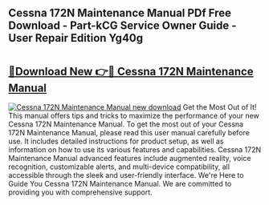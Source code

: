 ## Cessna 172N Maintenance Manual PDf Free Download - Part-kCG Service Owner Guide - User Repair Edition Yg40g

# <h2><a href="http://bc56406.oget.top/?id=Cessna+172N+Maintenance+Manual">🔗Download New 👉🔴 Cessna 172N Maintenance Manual</a></h2>

[![Cessna 172N Maintenance Manual new download](https://i.imgur.com/5g1atiW.png)](http://bc56406.oget.top/?id=Cessna+172N+Maintenance+Manual)
Get the Most Out of It! This manual offers tips and tricks to maximize the performance of your new Cessna 172N Maintenance Manual. To get the most out of your Cessna 172N Maintenance Manual, please read this user manual carefully before use. It includes detailed instructions for product setup, as well as information on how to use its various features and capabilities. Cessna 172N Maintenance Manual advanced features include augmented reality, voice recognition, customizable alerts, and multi-device compatibility, all accessible through the sleek and user-friendly interface. We're Here to Guide You Cessna 172N Maintenance Manual. We are committed to providing you with comprehensive support.
